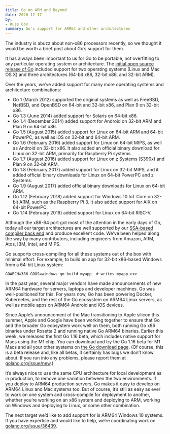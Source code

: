 ```yaml
---
title: Go on ARM and Beyond
date: 2020-12-17
by:
- Russ Cox
summary: Go's support for ARM64 and other architectures
---
```



The industry is abuzz about non-x86 processors recently,
so we thought it would be worth a brief post about Go’s support for them.

It has always been important to us for Go to be portable,
not overfitting to any particular operating system or architecture.
The [initial open source release of Go](https://opensource.googleblog.com/2009/11/hey-ho-lets-go.html)
included support for two operating systems (Linux and Mac OS X) and three
architectures (64-bit x86,
32-bit x86, and 32-bit ARM).

Over the years, we’ve added support for many more operating systems and architecture combinations:

- Go 1 (March 2012) supported the original systems as well as FreeBSD,
  NetBSD, and OpenBSD on 64-bit and 32-bit x86,
  and Plan 9 on 32-bit x86.
- Go 1.3 (June 2014) added support for Solaris on 64-bit x86.
- Go 1.4 (December 2014) added support for Android on 32-bit ARM and Plan 9 on 64-bit x86.
- Go 1.5 (August 2015) added support for Linux on 64-bit ARM and 64-bit PowerPC,
  as well as iOS on 32-bit and 64-bit ARM.
- Go 1.6 (February 2016) added support for Linux on 64-bit MIPS,
  as well as Android on 32-bit x86.
  It also added an official binary download for Linux on 32-bit ARM,
  primarily for Raspberry Pi systems.
- Go 1.7 (August 2016) added support for Linux on z Systems (S390x) and Plan 9 on 32-bit ARM.
- Go 1.8 (February 2017) added support for Linux on 32-bit MIPS,
  and it added official binary downloads for Linux on 64-bit PowerPC and z Systems.
- Go 1.9 (August 2017) added official binary downloads for Linux on 64-bit ARM.
- Go 1.12 (February 2018) added support for Windows 10 IoT Core on 32-bit ARM,
  such as the Raspberry Pi 3.
  It also added support for AIX on 64-bit PowerPC.
- Go 1.14 (February 2019) added support for Linux on 64-bit RISC-V.

Although the x86-64 port got most of the attention in the early days of Go,
today all our target architectures are well supported by our [SSA-based compiler back end](https://www.youtube.com/watch?v=uTMvKVma5ms)
and produce excellent code.
We’ve been helped along the way by many contributors,
including engineers from Amazon, ARM, Atos,
IBM, Intel, and MIPS.

Go supports cross-compiling for all these systems out of the box with minimal effort.
For example, to build an app for 32-bit x86-based Windows from a 64-bit Linux system:

	GOARCH=386 GOOS=windows go build myapp  # writes myapp.exe

In the past year, several major vendors have made announcements of new ARM64
hardware for servers,
laptops and developer machines.
Go was well-positioned for this. For years now,
Go has been powering Docker, Kubernetes, and the rest of the Go ecosystem
on ARM64 Linux servers,
as well as mobile apps on ARM64 Android and iOS devices.

Since Apple’s announcement of the Mac transitioning to Apple silicon this summer,
Apple and Google have been working together to ensure that Go and the broader
Go ecosystem work well on them,
both running Go x86 binaries under Rosetta 2 and running native Go ARM64 binaries.
Earlier this week, we released the first Go 1.16 beta,
which includes native support for Macs using the M1 chip.
You can download and try the Go 1.16 beta for M1 Macs and all your other
systems on [the Go download page](https://golang.org/dl/#go1.16beta1).
(Of course, this is a beta release and, like all betas,
it certainly has bugs we don’t know about.
If you run into any problems, please report them at [golang.org/issue/new](https://golang.org/issue/new).)

It’s always nice to use the same CPU architecture for local development as in production,
to remove one variation between the two environments.
If you deploy to ARM64 production servers,
Go makes it easy to develop on ARM64 Linux and Mac systems too.
But of course, it’s still as easy as ever to work on one system and cross-compile
for deployment to another,
whether you’re working on an x86 system and deploying to ARM,
working on Windows and deploying to Linux,
or some other combination.

The next target we’d like to add support for is ARM64 Windows 10 systems.
If you have expertise and would like to help,
we’re coordinating work on [golang.org/issue/36439](https://github.com/golang/go/issues/36439).

